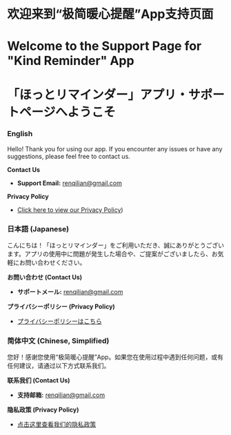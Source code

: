 # 欢迎来到“极简暖心提醒”App支持页面

# Welcome to the Support Page for "Kind Reminder" App

# 「ほっとリマインダー」アプリ・サポートページへようこそ

### **English**

Hello! Thank you for using our app. If you encounter any issues or have any suggestions, please feel free to contact us.

**Contact Us**

- **Support Email:** renqilian@gmail.com

**Privacy Policy**

- [Click here to view our Privacy Policy](https://github.com/KURONEKO-CMD/WarmReminder-Support/blob/main/privacy-policy.md)) 

### **日本語 (Japanese)**

こんにちは！「ほっとリマインダー」をご利用いただき、誠にありがとうございます。アプリの使用中に問題が発生した場合や、ご提案がございましたら、お気軽にお問い合わせください。

**お問い合わせ (Contact Us)**

- **サポートメール:** renqilian@gmail.com

**プライバシーポリシー (Privacy Policy)**

- [プライバシーポリシーはこちら](https://github.com/KURONEKO-CMD/WarmReminder-Support/blob/main/privacy-policy.md)
### **简体中文 (Chinese, Simplified)**

您好！感谢您使用“极简暖心提醒”App。如果您在使用过程中遇到任何问题，或有任何建议，请通过以下方式联系我们。

**联系我们 (Contact Us)**

- **支持邮箱:** renqilian@gmail.com

**隐私政策 (Privacy Policy)**

- [点击这里查看我们的隐私政策](https://www.google.com/url?sa=E&source=gmail&q=https://your-privacy-policy-link-here.com) 
